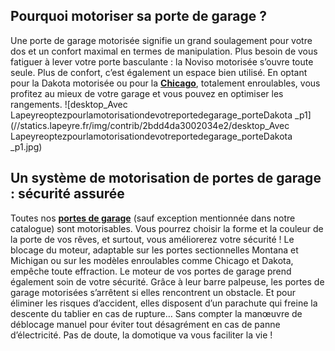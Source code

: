 ## Pourquoi motoriser sa porte de garage ?
Une porte de garage motorisée signifie un grand soulagement pour votre dos et un confort maximal en termes de manipulation. Plus besoin de vous fatiguer à lever votre porte basculante : la Noviso motorisée s’ouvre toute seule.
Plus de confort, c’est également un espace bien utilisé. En optant pour la Dakota motorisée ou pour la **[Chicago](/porte-de-garage-chicago-enroulable-motorisee-FPC2322920)**, totalement enroulables, vous profitez au mieux de votre garage et vous pouvez en optimiser les rangements.
![desktop_Avec Lapeyreoptezpourlamotorisationdevotreportedegarage_porteDakota _p1](//statics.lapeyre.fr/img/contrib/2bdd4da3002034e2/desktop_Avec Lapeyreoptezpourlamotorisationdevotreportedegarage_porteDakota _p1.jpg)
## Un système de motorisation de portes de garage : sécurité assurée
Toutes nos **[portes de garage](/portes-CCU0004/porte-garage-CCN353989)** (sauf exception mentionnée dans notre catalogue) sont motorisables. Vous pourrez choisir la forme et la couleur de la porte de vos rêves, et surtout, vous améliorerez votre sécurité !
Le blocage du moteur, adaptable sur les portes sectionnelles Montana et Michigan ou sur les modèles enroulables comme Chicago et Dakota, empêche toute effraction.
Le moteur de vos portes de garage prend également soin de votre sécurité. Grâce à leur barre palpeuse, les portes de garage motorisées s’arrêtent si elles rencontrent un obstacle.
Et pour éliminer les risques d’accident, elles disposent d’un parachute qui freine la descente du tablier en cas de rupture… Sans compter la manœuvre de déblocage manuel pour éviter tout désagrément en cas de panne d’électricité.
Pas de doute, la domotique va vous faciliter la vie !